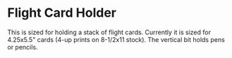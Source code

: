 # Flight Card Holder
This is sized for holding a stack of flight cards.  Currently it is sized for 4.25x5.5" cards (4-up prints on 8-1/2x11 stock).  The vertical bit holds pens or pencils.  
